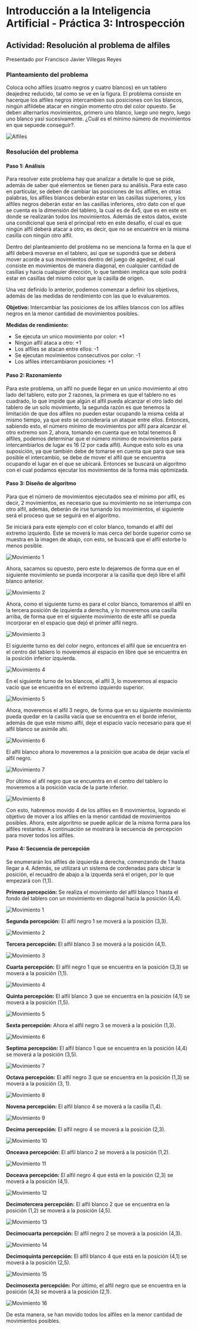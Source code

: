 # Introducción a la Inteligencia Artificial - Práctica 3: Introspección

## Actividad: Resolución al problema de alfiles

Presentado por Francisco Javier Villegas Reyes

### Planteamiento del problema

Coloca ocho alfiles (cuatro negros y cuatro blancos) en un tablero deajedrez reducido, tal como se ve en la figura. El problema consiste en hacerque los alfiles negros intercambien sus posiciones con los blancos, ningún alfildebe atacar en ningún momento otro del color opuesto. Se deben alternarlos movimientos, primero uno blanco, luego uno negro, luego uno blanco yasí sucesivamente. ¿Cuál es el mínimo número de movimientos en que sepuede conseguir?.

![Alfiles](images/01.png)

### Resolución del problema

#### Paso 1: Análisis

Para resolver este problema hay que analizar a detalle lo que se pide, además de saber qué elementos se tienen para su análisis. Para este caso en partícular, se deben de cambiar las posiciones de los alfiles, en otras palabras, los alfiles blancos deberán estar en las casillas superiores, y los alfiles negros deberán estar en las casillas inferiores, otro dato con el que se cuenta es la dimensión del tablero, la cual es de 4x5, que es en este en donde se realizarán todos los movimientos. Además de estos datos, existe una condicional que será el principal reto en este desafío, el cual es que ningún alfil deberá atacar a otro, es decir, que no se encuentre en la misma casilla con ningún otro alfil.

Dentro del planteamiento del problema no se menciona la forma en la que el alfil deberá moverse en el tablero, así que se supondrá que se deberá mover acorde a sus movimientos dentro del juego de agedrez, el cual consiste en movimientos de manera diagonal, en cualquier cantidad de casillas y hacia cualquier dirección, lo que también implica que solo podrá estar en casillas del mismo color que la casilla de origen.

Una vez definido lo anterior, podemos comenzar a definir los objetivos, además de las medidas de rendimiento con las que lo evaluaremos.

**Objetivo:** Intercambiar las posiciones de los alfiles blancos con los alfiles negros en la menor cantidad de movimientos posibles.

**Medidas de rendimiento:**

* Se ejecuta un unico movimiento por color: +1
* Ningún alfil ataca a otro: +1
* Los alfiles se atacan entre ellos: -1
* Se ejecutan movimientos consecutivos por color: -1
* Los alfiles intercambiaron posiciones: +1

#### Paso 2: Razonamiento

Para este problema, un alfil no puede llegar en un unico movimiento al otro lado del tablero, esto por 2 razones, la primera es que el tablero no es cuadrado, lo que impide que algún el alfil pueda alcanzar el otro lado del tablero de un solo movimiento, la segunda razón es que tenemos la limitación de que dos alfiles no pueden estar ocupando la misma celda al mismo tiempo, ya que esto se consideraría un ataque entre ellos. Entonces, sabiendo esto, el número mínimo de movimientos por alfil para alcanzar el otro extremo son 2, ahora, tomando en cuenta que en total tenemos 8 alfiles, podemos determinar que el número mínimo de movimientos para intercambiarlos de lugar es 16 (2 por cada alfil). Aunque esto solo es una suposición, ya que también debe de tomarse en cuenta que para que sea posible el intercambio, se debe de mover el alfil que se encuentra ocupando el lugar en el que se ubicará. Entonces se buscará un algoritmo con el cual podamos ejecutar los movimientos de la forma más optimizada.

#### Paso 3: Diseño de algoritmo

Para que el número de movimientos ejecutados sea el mínimo por alfil, es decir, 2 movimientos, es necesario que su movimiento no se interrumpa con otro alfil, además, deberán de irse turnando los movimientos, el siguiente será el proceso que se seguirá en el algoritmo.

Se iniciará para este ejemplo con el color blanco, tomando el alfil del extremo izquierdo. Este se moverá lo mas cerca del borde superior como se muestra en la imagen de abajo, con esto, se buscará que el alfil estorbe lo menos posible.

![Movimiento 1](images/02.png)

Ahora, sacamos su opuesto, pero este lo dejaremos de forma que en el siguiente movimiento se pueda incorporar a la casilla que dejó libre el alfil blanco anterior.

![Movimiento 2](images/03.png)

Ahora, como el siguiente turno es para el color blanco, tomaremos el alfil en la tercera posición de izquierda a derecha, y lo moveremos una casilla arriba, de forma que en el siguiente movimiento de este alfil se pueda incorporar en el espacio que dejó el primer alfil negro.

![Movimiento 3](images/04.png)

El siguiente turno es del color negro, entonces el alfil que se encuentra en el centro del tablero lo moveremos al espacio en libre que se encuentra en la posición inferior izquierda.

![Movimiento 4](images/05.png)

En el siguiente turno de los blancos, el alfil 3, lo moveremos al espacio vacío que se encuentra en el extremo izquierdo superior.

![Movimiento 5](images/06.png)

Ahora, moveremos el alfil 3 negro, de forma que en su siguiente movimiento pueda quedar en la casilla vacía que se encuentra en el borde inferior, además de que este mismo alfil, deje el espacio vacío necesario para que el alfil blanco se asimile ahí.

![Movimiento 6](images/07.png)

El alfil blanco ahora lo moveremos a la posición que acaba de dejar vacía el alfil negro.

![Movimiento 7](images/08.png)

Por último el afil negro que se encuentra en el centro del tablero lo moveremos a la posición vacía de la parte inferior.

![Movimiento 8](images/09.png)

Con esto, habremos movido 4 de los alfiles en 8 movimientos, logrando el objetivo de mover a los alfiles en la menor cantidad de movimientos posibles. Ahora, este algoritmo se puede aplicar de la misma forma para los alfiles restantes. A continuación se mostrará la secuencia de percepción para mover todos los alfiles.

#### Paso 4: Secuencia de percepción

Se enumerarán los alfiles de izquierda a derecha, comenzando de 1 hasta llegar a 4. Además, se utilizará un sistema de cordenadas para ubicar la posición, el recuadro de abajo a la izquerda será el origen, por lo que empezará con (1,1).

**Primera percepción:**  Se realiza el movimiento del alfil blanco 1 hasta el fondo del tablero con un movimiento en diagonal hacia la posición (4,4).

![Movimiento 1](images/02.png)

**Segunda percepción:** El alfil negro 1 se moverá a la posición (3,3).

![Movimiento 2](images/03.png)

**Tercera percepción:** El alfil blanco 3 se moverá a la posición (4,1).

![Movimiento 3](images/04.png)

**Cuarta percepción:** El alfil negro 1 que se encuentra en la posición (3,3) se moverá a la posición (1,1).

![Movimiento 4](images/05.png)

**Quinta percepción:** El alfil blanco 3 que se encuentra en la posición (4,1) se moverá a la posición (1,5).

![Movimiento 5](images/06.png)

**Sexta percepción:** Ahora el alfil negro 3 se moverá a la posición (1,3).

![Movimiento 6](images/07.png)

**Septima percepción:** El alfil blanco 1 que se encuentra en la posición (4,4) se moverá a la posición (3,5).

![Movimiento 7](images/08.png)

**Octava percepción:** El alfil negro 3 que se encuentra en la posición (1,3) se moverá a la posición (3, 1).

![Movimiento 8](images/09.png)

**Novena percepción:** El alfil blanco 4 se moverá a la casilla (1,4).

![Movimiento 9](images/10.png)

**Decima percepción:** El alfil negro 4 se moverá a la posición (2,3).

![Movimiento 10](images/11.png)

**Onceava percepción:** El alfil blanco 2 se moverá a la posición (1,2).

![Movimiento 11](images/12.png)

**Doceava percepción:** El alfil negro 4 que está en la posición (2,3) se moverá a la posición (4,1).

![Movimiento 12](images/13.png)

**Decimotercera percepción:** El alfil blanco 2 que se encuentra en la posición (1,2) se moverá a la posición (4,5).

![Movimiento 13](images/14.png)

**Decimocuarta percepción:** El alfil negro 2 se moverá a la posición (4,3).

![Movimiento 14](images/15.png)

**Decimoquinta percepción:** El alfil blanco 4 que está en la posición (4,1) se moverá a la posición (2,5).

![Movimiento 15](images/16.png)

**Decimosexta percepción:** Por último, el alfil negro que se encuentra en la posición (4,3) se moverá a la posición (2,1).

![Movimiento 16](images/17.png)

De esta manera, se han movido todos los alfiles en la menor cantidad de movimientos posibles.